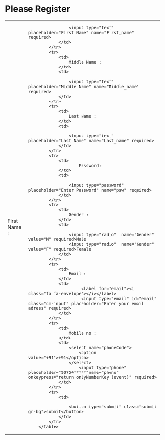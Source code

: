 <html>
<head>
<title> REGISTER FORM </title>
 <link rel="stylesheet" href="registration.css">
</head>
<body>
<div class="box-form">
	<div class="center">
	<h1>Please Register</h1>
	</div>
<form>
	<table>
			<tr>
				<td>
					First Name :
				</td>
				<td>
				
					<input type="text" placeholder="First Name" name="First_name" required>
				</td>
			</tr>
			<tr>
				<td>
					Middle Name :
				</td>
				<td>
				
					<input type="text" placeholder="Middle Name" name="Middle_name" required>
				</td>
			</tr>
			<tr>
				<td>
					Last Name :
				</td>
				<td>
				
					<input type="text" placeholder="Last Name" name="Last_name" required>
				</td>
			</tr>
			<tr>
				<td>
						Password:
				</td>
				<td>
					
					<input type="password" placeholder="Enter Password" name="psw" required>
				</td>
			</tr>
			<tr>
				<td>
					Gender :
				</td>
				<td>
				
					<input type="radio"  name="Gender" value="M" required>Male
					<input type="radio"  name="Gender" value="F" required>Female 
				</td>
			</tr>
			<tr>
				<td>
					Email :
				</td>
				<td>
						 <label for="email"><i class="fa fa-envelope"></i></label>
						 <input type="email" id="email" class="cm-input" placeholder="Enter your email adress" required>
				</td>
			</tr>
			<tr>
				<td>
					Mobile no :
				</td>
				<td>
					<select name="phoneCode">
						<option value="+91">+91</option>
					</select>
						<input type="phone" placeholder="98754*****"name="phone" onkeypress="return onlyNumberKey (event)" required>
				</td>
			</tr>
			<tr>
				<td>
				
					<button type="submit" class="submit  gr-bg">submit</button>
				</td>
			</tr>
		</table>
</form>
</body>
</html>		
		
